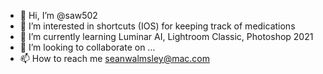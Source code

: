- 👋 Hi, I’m @saw502
- 👀 I’m interested in shortcuts (IOS) for keeping track of medications
- 🌱 I’m currently learning Luminar AI, Lightroom Classic, Photoshop 2021
- 💞️ I’m looking to collaborate on ...
- 📫 How to reach me seanwalmsley@mac.com

<!---
saw502/saw502 is a ✨ special ✨ repository because its `README.md` (this file) appears on your GitHub profile.
You can click the Preview link to take a look at your changes.
--->
